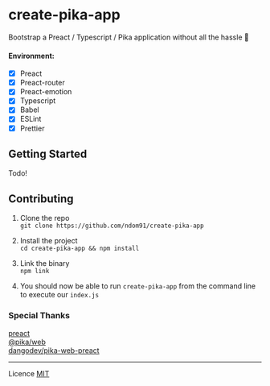 # create-pika-app

Bootstrap a Preact / Typescript / Pika application without all the hassle 🎉

#### Environment:  
- [x] Preact
- [x] Preact-router  
- [x] Preact-emotion  
- [x] Typescript   
- [x] Babel   
- [x] ESLint   
- [x] Prettier

## Getting Started

Todo!

## Contributing

1. Clone the repo  
`git clone https://github.com/ndom91/create-pika-app`  

2. Install the project  
`cd create-pika-app && npm install`  

3. Link the binary  
`npm link`  

4. You should now be able to run `create-pika-app` from the command line to execute our `index.js`  

### Special Thanks

[preact](https://preactjs.com)  
[@pika/web](https://pika.dev)  
[dangodev/pika-web-preact](https://github.com/dangodev/pika-web-react)  

---
Licence [MIT](https://opensource.org/licenses/MIT)
